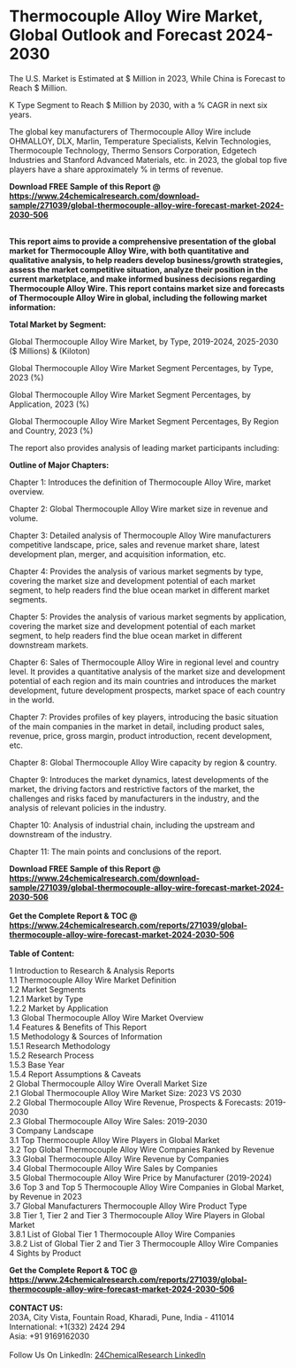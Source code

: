 <h1>Thermocouple Alloy Wire Market, Global Outlook and Forecast 2024-2030</h1><p>
The U.S. Market is Estimated at $ Million in 2023, While China is Forecast to Reach $ Million.</p><p>
K Type Segment to Reach $ Million by 2030, with a % CAGR in next six years.</p><p>
The global key manufacturers of Thermocouple Alloy Wire include OHMALLOY, DLX, Marlin, Temperature Specialists, Kelvin Technologies, Thermocouple Technology, Thermo Sensors Corporation, Edgetech Industries and Stanford Advanced Materials, etc. in 2023, the global top five players have a share approximately % in terms of revenue.</p><div><b>Download FREE Sample of this Report @ 
            <a href="https://www.24chemicalresearch.com/download-sample/271039/global-thermocouple-alloy-wire-forecast-market-2024-2030-506">
            https://www.24chemicalresearch.com/download-sample/271039/global-thermocouple-alloy-wire-forecast-market-2024-2030-506</a></b></div><br><p>
<strong>This report aims to provide a comprehensive presentation of the global market for Thermocouple Alloy Wire, with both quantitative and qualitative analysis, to help readers develop business/growth strategies, assess the market competitive situation, analyze their position in the current marketplace, and make informed business decisions regarding Thermocouple Alloy Wire. This report contains market size and forecasts of Thermocouple Alloy Wire in global, including the following market information:</strong>
</p><p>
<strong>Total Market by Segment:</strong></p><p>
Global Thermocouple Alloy Wire Market, by Type, 2019-2024, 2025-2030 ($ Millions) &amp; (Kiloton)</p><p>
Global Thermocouple Alloy Wire Market Segment Percentages, by Type, 2023 (%)</p><p>
</p><p>
Global Thermocouple Alloy Wire Market Segment Percentages, by Application, 2023 (%)</p><p>
</p><p>
Global Thermocouple Alloy Wire Market Segment Percentages, By Region and Country, 2023 (%)</p><p>
</p><p>
The report also provides analysis of leading market participants including:</p><p>
</p><p>
</p><p>
</p><p><strong>Outline of Major Chapters:</strong></p><p>
</p><p>Chapter 1: Introduces the definition of Thermocouple Alloy Wire, market overview.</p><p>
Chapter 2: Global Thermocouple Alloy Wire market size in revenue and volume.</p><p>
Chapter 3: Detailed analysis of Thermocouple Alloy Wire manufacturers competitive landscape, price, sales and revenue market share, latest development plan, merger, and acquisition information, etc.</p><p>
Chapter 4: Provides the analysis of various market segments by type, covering the market size and development potential of each market segment, to help readers find the blue ocean market in different market segments.</p><p>
Chapter 5: Provides the analysis of various market segments by application, covering the market size and development potential of each market segment, to help readers find the blue ocean market in different downstream markets.</p><p>
Chapter 6: Sales of Thermocouple Alloy Wire in regional level and country level. It provides a quantitative analysis of the market size and development potential of each region and its main countries and introduces the market development, future development prospects, market space of each country in the world.</p><p>
Chapter 7: Provides profiles of key players, introducing the basic situation of the main companies in the market in detail, including product sales, revenue, price, gross margin, product introduction, recent development, etc.</p><p>
Chapter 8: Global Thermocouple Alloy Wire capacity by region &amp; country.</p><p>
Chapter 9: Introduces the market dynamics, latest developments of the market, the driving factors and restrictive factors of the market, the challenges and risks faced by manufacturers in the industry, and the analysis of relevant policies in the industry.</p><p>
Chapter 10: Analysis of industrial chain, including the upstream and downstream of the industry.</p><p>
Chapter 11: The main points and conclusions of the report.</p><div><b>Download FREE Sample of this Report @ 
            <a href="https://www.24chemicalresearch.com/download-sample/271039/global-thermocouple-alloy-wire-forecast-market-2024-2030-506">
            https://www.24chemicalresearch.com/download-sample/271039/global-thermocouple-alloy-wire-forecast-market-2024-2030-506</a></b></div><br><div><b>Get the Complete Report & TOC @ 
            <a href="https://www.24chemicalresearch.com/reports/271039/global-thermocouple-alloy-wire-forecast-market-2024-2030-506">
            https://www.24chemicalresearch.com/reports/271039/global-thermocouple-alloy-wire-forecast-market-2024-2030-506</a></b></div><br>
            <b>Table of Content:</b><p>1 Introduction to Research & Analysis Reports<br />
    1.1 Thermocouple Alloy Wire Market Definition<br />
    1.2 Market Segments<br />
        1.2.1 Market by Type<br />
        1.2.2 Market by Application<br />
    1.3 Global Thermocouple Alloy Wire Market Overview<br />
    1.4 Features & Benefits of This Report<br />
    1.5 Methodology & Sources of Information<br />
        1.5.1 Research Methodology<br />
        1.5.2 Research Process<br />
        1.5.3 Base Year<br />
        1.5.4 Report Assumptions & Caveats<br />
2 Global Thermocouple Alloy Wire Overall Market Size<br />
    2.1 Global Thermocouple Alloy Wire Market Size: 2023 VS 2030<br />
    2.2 Global Thermocouple Alloy Wire Revenue, Prospects & Forecasts: 2019-2030<br />
    2.3 Global Thermocouple Alloy Wire Sales: 2019-2030<br />
3 Company Landscape<br />
    3.1 Top Thermocouple Alloy Wire Players in Global Market<br />
    3.2 Top Global Thermocouple Alloy Wire Companies Ranked by Revenue<br />
    3.3 Global Thermocouple Alloy Wire Revenue by Companies<br />
    3.4 Global Thermocouple Alloy Wire Sales by Companies<br />
    3.5 Global Thermocouple Alloy Wire Price by Manufacturer (2019-2024)<br />
    3.6 Top 3 and Top 5 Thermocouple Alloy Wire Companies in Global Market, by Revenue in 2023<br />
    3.7 Global Manufacturers Thermocouple Alloy Wire Product Type<br />
    3.8 Tier 1, Tier 2 and Tier 3 Thermocouple Alloy Wire Players in Global Market<br />
        3.8.1 List of Global Tier 1 Thermocouple Alloy Wire Companies<br />
        3.8.2 List of Global Tier 2 and Tier 3 Thermocouple Alloy Wire Companies<br />
4 Sights by Product</p><div><b>Get the Complete Report & TOC @ 
            <a href="https://www.24chemicalresearch.com/reports/271039/global-thermocouple-alloy-wire-forecast-market-2024-2030-506">
            https://www.24chemicalresearch.com/reports/271039/global-thermocouple-alloy-wire-forecast-market-2024-2030-506</a></b></div><br><b>CONTACT US:</b><br>
            203A, City Vista, Fountain Road, Kharadi, Pune, India - 411014<br>
            International: +1(332) 2424 294<br>
            Asia: +91 9169162030 <br><br>
            Follow Us On LinkedIn: <a href="https://www.linkedin.com/company/24chemicalresearch/">24ChemicalResearch LinkedIn</a>
